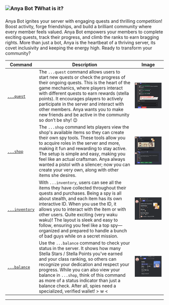 

### ![Anya Bot](Repo/Images/anya_bot.png)  ❓What is it?
Anya Bot ignites your server with engaging quests and thrilling competition!  Boost activity, forge friendships, and build a brilliant community where every member feels valued.  Anya Bot empowers your members to complete exciting quests, track their progress, and climb the ranks to earn bragging rights.  More than just a bot, Anya is the heartbeat of a thriving server, its covet inclusivity and keeping the energy high.  Ready to transform your community? 





| Command                | Description                                                                                                   | Image                                         |
|------------------------|---------------------------------------------------------------------------------------------------------------|-----------------------------------------------|
| [`...quest`](#quest)    | The `...quest` command allows users to start new quests or check the progress of their ongoing quests. This is the heart of the game mechanics, where players interact with different quests to earn rewards (stella points). It encourages players to actively participate in the server and interact with other members. Anya wants you to make new friends and be active in the community so don’t be shy! 😉 | ![Quest Image](Repo/Images/quest.webp)    |
| [`...shop`](#shop)      | The `...shop` command lets players view the shop's available items so they can create their own spy tools. These tools allow you to acquire roles in the server and more, making it fun and rewarding to stay active. The setup is simple and easy, making you feel like an actual craftsman. Anya always wanted a pistol with a silencer; now you can create your very own, along with other items she desires. | ![Shop Image](Repo/Images/shop.webp)      |
| [`...inventory`](#inventory) | With `...inventory`, users can see all the items they have collected throughout their quests and purchases. Being a spy is all about stealth, and each item has its own interactive ID. When you use the ID, it allows you to interact with the item or with other users. Quite exciting (very waku waku)! The layout is sleek and easy to follow, ensuring you feel like a top spy—organized and prepared to handle a bunch of bad guys while on a secret mission. | ![Inventory Image](Repo/Images/inventory.webp) |
| [`...balance`](#balance)    | Use the `...balance` command to check your status in the server. It shows how many Stella Stars / Stella Points you've earned and your class ranking, so others can recognize your dedication and respect your progress. While you can also view your balance in `...shop`, think of this command as more of a status indicator than just a balance check. After all, spies need a specialized, verified wallet! > w < | ![Balance Image](Repo/Images/balance.webp) |

---


